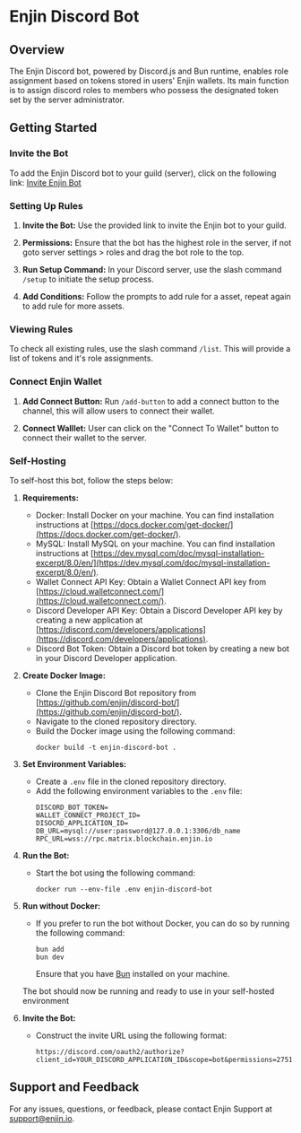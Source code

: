 # Enjin Discord Bot

## Overview

The Enjin Discord bot, powered by Discord.js and Bun runtime, enables role assignment based on tokens stored in users' Enjin wallets. Its main function is to assign discord roles to members who possess the designated token set by the server administrator.

## Getting Started

### Invite the Bot

To add the Enjin Discord bot to your guild (server), click on the following link: [Invite Enjin Bot](https://enjin.io/discord-bot)

### Setting Up Rules 

1. **Invite the Bot:** Use the provided link to invite the Enjin bot to your guild.

2. **Permissions:** Ensure that the bot has the highest role in the server, if not goto server settings > roles and drag the bot role to the top.

3. **Run Setup Command:** In your Discord server, use the slash command `/setup` to initiate the setup process.

4. **Add Conditions:** Follow the prompts to add rule for a asset, repeat again to add rule for more assets. 


### Viewing Rules

To check all existing rules, use the slash command `/list`. This will provide a list of tokens and it's role assignments.

### Connect Enjin Wallet

1. **Add Connect Button:** Run `/add-button` to add a connect button to the channel, this will allow users to connect their wallet.

2. **Connect Walllet:** User can click on the "Connect To Wallet" button to connect their wallet to the server.

### Self-Hosting

To self-host this bot, follow the steps below:

1. **Requirements:**
   - Docker: Install Docker on your machine. You can find installation instructions at [https://docs.docker.com/get-docker/](https://docs.docker.com/get-docker/).
   - MySQL: Install MySQL on your machine. You can find installation instructions at [https://dev.mysql.com/doc/mysql-installation-excerpt/8.0/en/](https://dev.mysql.com/doc/mysql-installation-excerpt/8.0/en/).
   - Wallet Connect API Key: Obtain a Wallet Connect API key from [https://cloud.walletconnect.com/](https://cloud.walletconnect.com/).
   - Discord Developer API Key: Obtain a Discord Developer API key by creating a new application at [https://discord.com/developers/applications](https://discord.com/developers/applications).
   - Discord Bot Token: Obtain a Discord bot token by creating a new bot in your Discord Developer application.

2. **Create Docker Image:**
   - Clone the Enjin Discord Bot repository from [https://github.com/enjin/discord-bot/](https://github.com/enjin/discord-bot/).
   - Navigate to the cloned repository directory.
   - Build the Docker image using the following command:
     ```
     docker build -t enjin-discord-bot .
     ```

3. **Set Environment Variables:**
   - Create a `.env` file in the cloned repository directory.
   - Add the following environment variables to the `.env` file:
     ```
     DISCORD_BOT_TOKEN=
     WALLET_CONNECT_PROJECT_ID=
     DISOCRD_APPLICATION_ID=
     DB_URL=mysql://user:password@127.0.0.1:3306/db_name
     RPC_URL=wss://rpc.matrix.blockchain.enjin.io
     ```

4. **Run the Bot:**
   - Start the bot using the following command:
     ```
     docker run --env-file .env enjin-discord-bot
     ```

5. **Run without Docker:**
    - If you prefer to run the bot without Docker, you can do so by running the following command:
      ```
      bun add
      bun dev
      ```
      Ensure that you have [Bun](https://bun.sh/) installed on your machine.

   The bot should now be running and ready to use in your self-hosted environment

5. **Invite the Bot:**
   - Construct the invite URL using the following format:
     ```
     https://discord.com/oauth2/authorize?client_id=YOUR_DISCORD_APPLICATION_ID&scope=bot&permissions=275146345536
     ```

## Support and Feedback

For any issues, questions, or feedback, please contact Enjin Support at [support@enjin.io](mailto:support@enjin.io).

